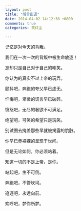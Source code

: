 ```yaml
---
layout: post
title: "胡言乱语"
date: 2014-04-02 14:12:38 +0800
comments: true
categories: 笑红尘

---
```

记忆是对今天的背叛。

我们在一次一次的背叛中被生命放逐！

忘却只是自己对于自己的嘲笑。

你认为的真实不过上帝的玩弄。

颤抖吧，奔跑的夸父早已虚无。

忏悔吧，卑微的谎言早已破碎。

愤怒吧，无尽的奢欲不可满足。

绝望吧，可笑的希望只是玩笑。

别试图去掩盖那些早就被揭露的肮脏。

你早已赤裸裸的呈现于世间。

但是无论如何，你必须站着。

知道一切的不是上帝，是你。

站起吧，生不可倒。

奔跑吧，不管坎坷。

追逐吧，永远向前。

欢呼吧，梦你所梦。
